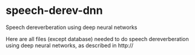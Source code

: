 # speech-derev-dnn
Speech dereverberation using deep neural networks

Here are all files (except database) needed to do speech dereverberation using deep neural networks, as described in http://
